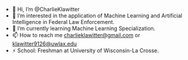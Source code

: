- 👋 Hi, I’m @CharlieKlawitter
- 👀 I’m interested in the application of Machine Learning and Artificial Intelligence in Federal Law Enforcement.
- 🌱 I’m currently learning Machine Learning Specialization.
- 📫 How to reach me charlieklawitter@gmail.com or klawitter9126@uwlax.edu
- ⚡ School: Freshman at University of Wisconsin-La Crosse.

<!---
CharlieKlawitter/CharlieKlawitter is a ✨ special ✨ repository because its `README.md` (this file) appears on your GitHub profile.
You can click the Preview link to take a look at your changes.
--->
